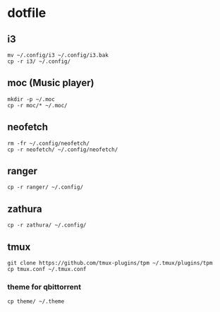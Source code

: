 # dotfile

## i3 

```
mv ~/.config/i3 ~/.config/i3.bak
cp -r i3/ ~/.config/
```

## moc (Music player) 

```
mkdir -p ~/.moc
cp -r moc/* ~/.moc/
```

## neofetch

```
rm -fr ~/.config/neofetch/ 
cp -r neofetch/ ~/.config/neofetch/
```

## ranger

```
cp -r ranger/ ~/.config/
```

## zathura

```
cp -r zathura/ ~/.config/
```

## tmux

```
git clone https://github.com/tmux-plugins/tpm ~/.tmux/plugins/tpm
cp tmux.conf ~/.tmux.conf
```

### theme for qbittorrent

```
cp theme/ ~/.theme
```
